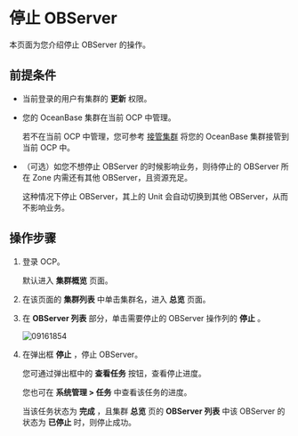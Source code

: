 停止 OBServer
================================

本页面为您介绍停止 OBServer 的操作。

前提条件
-------------------------

* 当前登录的用户有集群的 **更新** 权限。



* 您的 OceanBase 集群在当前 OCP 中管理。

  若不在当前 OCP 中管理，您可参考 [接管集群](../1.takeover-cluster.md) 将您的 OceanBase 集群接管到当前 OCP 中。


* （可选）如您不想停止 OBServer 的时候影响业务，则待停止的 OBServer 所在 Zone 内需还有其他 OBServer，且资源充足。

  这种情况下停止 OBServer，其上的 Unit 会自动切换到其他 OBServer，从而不影响业务。





操作步骤
-------------------------

1. 登录 OCP。

   默认进入 **集群概览** 页面。


2. 在该页面的 **集群列表** 中单击集群名，进入 **总览** 页面。



3. 在 **OBServer 列表** 部分，单击需要停止的 OBServer 操作列的 **停止** 。

   ![09161854](https://help-static-aliyun-doc.aliyuncs.com/assets/img/zh-CN/0160562361/p327411.png)


4. 在弹出框 **停止** ，停止 OBServer。

   您可通过弹出框中的 **查看任务** 按钮，查看停止进度。

   您也可在 **系统管理 \> 任务** 中查看该任务的进度。

   当该任务状态为 **完成** ，且集群 **总览** 页的 **OBServer 列表** 中该 OBServer 的状态为 **已停止** 时，则停止成功。

